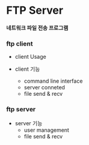 # FTP Server

**네트워크 파일 전송 프로그램**

### ftp client 

- client Usage

- client 기능
  - command line interface
  - server conneted
  - file send & recv

### ftp server

- server 기능
  - user management
  - file send & recv


